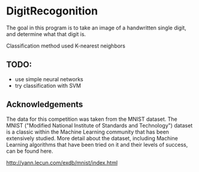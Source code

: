 # DigitRecogonition

The goal in this program is to take an image of a handwritten single digit, and determine what that digit is.

Classification method used K-nearest neighbors

## TODO:
* use simple neural networks
* try classification with SVM

## Acknowledgements

The data for this competition was taken from the MNIST dataset. The MNIST ("Modified National Institute of Standards and Technology") dataset is a classic within the Machine Learning community that has been extensively studied.  More detail about the dataset, including Machine Learning algorithms that have been tried on it and their levels of success, can be found here.

http://yann.lecun.com/exdb/mnist/index.html
